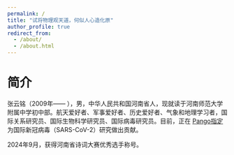 ```yaml
---
permalink: /
title: "试将物理观天道，何似人心造化原"
author_profile: true
redirect_from: 
  - /about/
  - /about.html
---
```


# 简介
张云铭（2009年—— ），男，中华人民共和国河南省人，现就读于河南师范大学附属中学初中部。航天爱好者、军事爱好者、历史爱好者、气象和地理学习者，国际关系研究员、国际生物科学研究员、国际病毒研究员。目前，正在 [Pango指定](https://github.com/cov-lineages/pango-designation)为国际新冠病毒（SARS-CoV-2）研究做出贡献。

2024年9月，获得河南省诗词大赛优秀选手称号。
